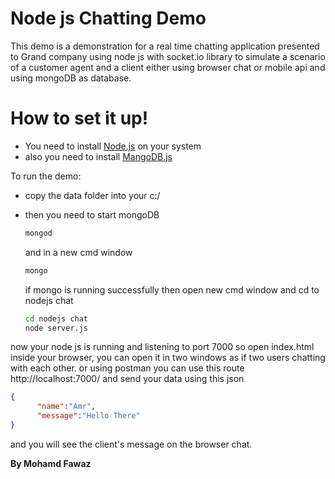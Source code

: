 # Node js Chatting Demo

This demo is a demonstration for a real time chatting application presented to Grand company using node js with socket.io library to simulate a scenario of a customer agent and a client either using browser chat or mobile api and using mongoDB as database.

# How to set it up!

  - You need to install [Node.js](https://nodejs.org/)  on your system 
  - also you need to install [MangoDB.js](https://docs.mongodb.com/v3.2/tutorial/install-mongodb-on-windows/)
  


To run the demo:
  - copy the data folder into your c:/
  - then you need to start mongoDB 
 
    ```sh
    mongod
    ```
    and in a new cmd window
    ```sh
    mongo
    ```
    if mongo is running successfully then open new cmd window and cd to nodejs chat
    ```sh
    cd nodejs chat
    node server.js
    ```
now your node js is running and listening to port 7000
so open index.html inside your browser, you can open it in two windows as if two users chatting with each other.
or using postman you can use this route http://localhost:7000/
and send your data using this json 
```json
{  
      "name":"Amr",
      "message":"Hello There"
}
```
and you will see the client's message on the browser chat.


**By Mohamd Fawaz**

